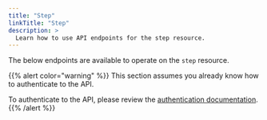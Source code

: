 ```yaml
---
title: "Step"
linkTitle: "Step"
description: >
  Learn how to use API endpoints for the step resource.
---
```


The below endpoints are available to operate on the `step` resource.

{{% alert color="warning" %}}
This section assumes you already know how to authenticate to the API.

To authenticate to the API, please review the [authentication documentation](/docs/api/authentication).
{{% /alert %}}
